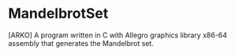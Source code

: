 # MandelbrotSet
[ARKO] A program written in C with Allegro graphics library x86-64 assembly that generates the Mandelbrot set.
